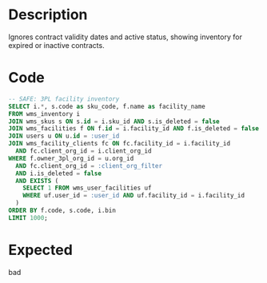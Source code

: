 # Description

Ignores contract validity dates and active status, showing inventory for expired or inactive contracts.

# Code

```sql
-- SAFE: 3PL facility inventory
SELECT i.*, s.code as sku_code, f.name as facility_name
FROM wms_inventory i
JOIN wms_skus s ON s.id = i.sku_id AND s.is_deleted = false
JOIN wms_facilities f ON f.id = i.facility_id AND f.is_deleted = false
JOIN users u ON u.id = :user_id
JOIN wms_facility_clients fc ON fc.facility_id = i.facility_id 
  AND fc.client_org_id = i.client_org_id
WHERE f.owner_3pl_org_id = u.org_id
  AND fc.client_org_id = :client_org_filter
  AND i.is_deleted = false
  AND EXISTS (
    SELECT 1 FROM wms_user_facilities uf
    WHERE uf.user_id = :user_id AND uf.facility_id = i.facility_id
  )
ORDER BY f.code, s.code, i.bin
LIMIT 1000;
```

# Expected

bad